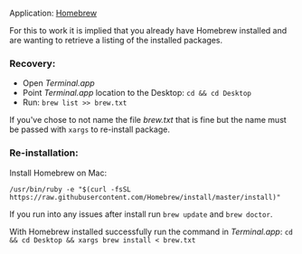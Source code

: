 Application: [Homebrew](https://brew.sh/)

For this to work it is implied that you already have Homebrew installed and are wanting to retrieve a listing of the installed packages.

### Recovery:

* Open *Terminal.app*
* Point *Terminal.app* location to the Desktop: `cd && cd Desktop`
* Run: `brew list >> brew.txt`

If you've chose to not name the file *brew.txt* that is fine but the name must be passed with `xargs` to re-install package.

### Re-installation:

Install Homebrew on Mac:

```
/usr/bin/ruby -e "$(curl -fsSL https://raw.githubusercontent.com/Homebrew/install/master/install)"
```

If you run into any issues after install run `brew update` and `brew doctor`.

With Homebrew installed successfully run the command in *Terminal.app*: `cd && cd Desktop && xargs brew install < brew.txt`


